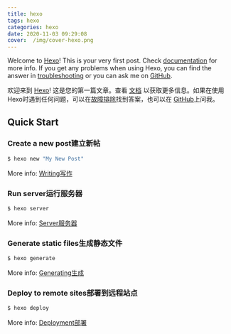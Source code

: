 ```yaml
---
title: hexo
tags: hexo
categories: hexo
date: 2020-11-03 09:29:08
cover:  /img/cover-hexo.png
---
```

Welcome to [Hexo](https://hexo.io/)! This is your very first post. Check [documentation](https://hexo.io/docs/) for more info. If you get any problems when using Hexo, you can find the answer in [troubleshooting](https://hexo.io/docs/troubleshooting.html) or you can ask me on [GitHub](https://github.com/hexojs/hexo/issues).

欢迎来到 [Hexo](https://hexo.io/)! 这是您的第一篇文章。查看 [文档](https://hexo.io/docs/) 以获取更多信息。如果在使用Hexo时遇到任何问题，可以在[故障排除](https://hexo.io/docs/troubleshooting.html)找到答案，也可以在 [GitHub](https://github.com/hexojs/hexo/issues)上问我。


## Quick Start

### Create a new post建立新帖

``` bash
$ hexo new "My New Post"
```

More info: [Writing写作](https://hexo.io/docs/writing.html)

### Run server运行服务器

``` bash
$ hexo server
```

More info: [Server服务器](https://hexo.io/docs/server.html)

### Generate static files生成静态文件

``` bash
$ hexo generate
```

More info: [Generating生成](https://hexo.io/docs/generating.html)

### Deploy to remote sites部署到远程站点

``` bash
$ hexo deploy
```

More info: [Deployment部署](https://hexo.io/docs/one-command-deployment.html)
